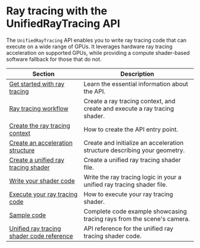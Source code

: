 # Ray tracing with the UnifiedRayTracing API
The `UnifiedRayTracing` API enables you to write ray tracing code that can execute on a wide range of GPUs. It leverages hardware ray tracing acceleration on supported GPUs, while providing a compute shader-based software fallback for those that do not.

|Section|Description|
|-|-|
|[Get started with ray tracing](get-started.md)|Learn the essential information about the API.|
|[Ray tracing workflow](workflow.md)|Create a ray tracing context, and create and execute a ray tracing shader.|
|[Create the ray tracing context](create-ray-tracing-context.md)|How to create the API entry point.|
|[Create an acceleration structure](create-acceleration-structure.md)|Create and initialize an acceleration structure describing your geometry.|
|[Create a unified ray tracing shader](create-shader.md)|Create a unified ray tracing shader file.|
|[Write your shader code](write-shader.md)|Write the ray tracing logic in your a unified ray tracing shader file.|
|[Execute your ray tracing code](execute-shader.md)|How to execute your ray tracing shader.|
|[Sample code](trace-camera-rays-full-sample.md)|Complete code example showcasing tracing rays from the scene's camera.|
|[Unified ray tracing shader code reference](shader-code-reference.md)|API reference for the unified ray tracing shader code.|

